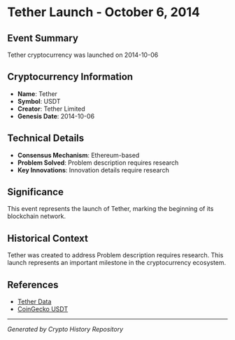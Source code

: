 # Tether Launch - October 6, 2014

## Event Summary
Tether cryptocurrency was launched on 2014-10-06

## Cryptocurrency Information
- **Name**: Tether
- **Symbol**: USDT
- **Creator**: Tether Limited
- **Genesis Date**: 2014-10-06

## Technical Details
- **Consensus Mechanism**: Ethereum-based
- **Problem Solved**: Problem description requires research
- **Key Innovations**: Innovation details require research

## Significance
This event represents the launch of Tether, marking the beginning of its blockchain network.

## Historical Context
Tether was created to address Problem description requires research. This launch represents an important milestone in the cryptocurrency ecosystem.

## References
- [Tether Data](../cryptocurrencies/usdt.json)
- [CoinGecko USDT](https://www.coingecko.com/en/coins/usdt)

---
*Generated by Crypto History Repository*

